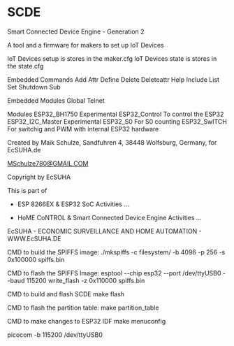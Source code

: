 # SCDE
Smart Connected Device Engine - Generation 2

A tool and a firmware for makers to set up IoT Devices

IoT Devices setup is stores in the maker.cfg
IoT Devices state is stores in the state.cfg

Embedded Commands
Add
Attr
Define
Delete
Deleteattr
Help
Include
List
Set
Shutdown
Sub


Embedded Modules
Global
Telnet

Modules
ESP32_BH1750       Experimental
ESP32_Control      To control the ESP32
ESP32_I2C_Master   Experimental
ESP32_S0           For S0 counting
ESP32_SwITCH       For switchig and PWM with internal ESP32 hardware



Created by Maik Schulze, Sandfuhren 4, 38448 Wolfsburg, Germany, for EcSUHA.de

MSchulze780@GMAIL.COM

Copyright by EcSUHA

This is part of

- ESP 8266EX & ESP32 SoC Activities ...

- HoME CoNTROL & Smart Connected Device Engine Activities ...
 
EcSUHA - ECONOMIC SURVEILLANCE AND HOME AUTOMATION - WWW.EcSUHA.DE



CMD to build the SPIFFS image:
./mkspiffs -c filesystem/ -b 4096 -p 256 -s 0x100000 spiffs.bin

CMD to flash the SPIFFS Image:
esptool --chip esp32 --port /dev/ttyUSB0 --baud 115200 write_flash -z 0x110000 spiffs.bin

CMD to build and flash SCDE
make flash

CMD to flash the partition table:
make partition_table

CMD to make changes to ESP32 IDF
make menuconfig

picocom -b 115200 /dev/ttyUSB0

